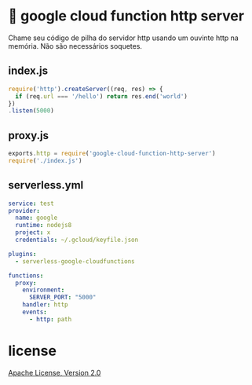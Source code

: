 # :wine_glass: google cloud function http server

Chame seu código de pilha do servidor http usando um ouvinte http na memória. Não são necessários soquetes.

## index.js

```javascript
require('http').createServer((req, res) => {
  if (req.url === '/hello') return res.end('world')
})
.listen(5000)
```

## proxy.js

```javascript
exports.http = require('google-cloud-function-http-server')
require('./index.js')
```

## serverless.yml

```yaml
service: test
provider:
  name: google
  runtime: nodejs8
  project: x
  credentials: ~/.gcloud/keyfile.json

plugins:
  - serverless-google-cloudfunctions

functions:
  proxy:
    environment:
      SERVER_PORT: "5000"
    handler: http
    events:
      - http: path
```

# license

[Apache License, Version 2.0](LICENSE)
